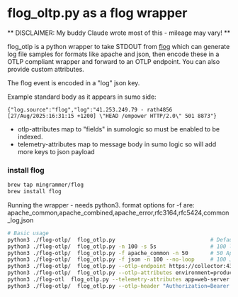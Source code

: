 # flog_oltp.py as a flog wrapper

** DISCLAIMER: My buddy Claude wrote most of this - mileage may vary! **

flog_otlp is a python wrapper to take STDOUT from [flog](https://github.com/mingrammer/flog) which can generate log file samples for formats like apache and json, then encode these in a OTLP compliant wrapper and forward to an OTLP endpoint. You can also provide custom attributes.

The flog event is encoded in a "log" json key.

Example standard body as it appears in sumo side:

```
{"log.source":"flog","log":"41.253.249.79 - rath4856 [27/Aug/2025:16:31:15 +1200] \"HEAD /empower HTTP/2.0\" 501 8873"}
```

- otlp-attributes map to "fields" in sumologic so must be enabled to be indexed.
- telemetry-attributes map to message body in sumo logic so will add more keys to json payload

### install flog

```bash
brew tap mingrammer/flog
brew install flog
```

Running the wrapper - needs python3.
format options for -f are: apache_common,apache_combined,apache_error,rfc3164,rfc5424,common_log,json

```bash
# Basic usage
python3 ./flog-otlp/  flog_otlp.py                              # Default: 200 logs over 10 seconds
python3 ./flog-otlp/  flog_otlp.py -n 100 -s 5s                 # 100 logs over 5 seconds  
python3 ./flog-otlp/  flog_otlp.py -f apache_common -n 50       # 50 Apache common format logs
python3 ./flog-otlp/  flog_otlp.py -f json -n 100 --no-loop     # 100 JSON logs, no infinite loop
python3 ./flog-otlp/  flog_otlp.py --otlp-endpoint https://collector:4318/v1/logs  # Custom endpoint
python3 ./flog-otlp/  flog_otlp.py --otlp-attributes environment=production --otlp-attributes region=us-east-1
python3 ./flog-otl  flog_otlp.py --telemetry-attributes app=web-server --telemetry-attributes debug=true
python3 ./flog-otlp/  flog_otlp.py --otlp-header "Authorization=Bearer token123" --otlp-header "X-Custom=value"
```